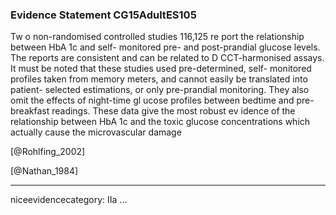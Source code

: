 ### Evidence Statement CG15AdultES105
Tw o non-randomised controlled studies 116,125 re port the relationship between HbA 1c and self- monitored pre- and post-prandial glucose levels. The reports are consistent and can be related to D CCT-harmonised assays. It must be noted that these studies used pre-determined, self- monitored profiles taken from memory meters, and cannot easily be translated into patient- selected estimations, or only pre-prandial monitoring. They also omit the effects of night-time gl ucose profiles between bedtime and pre-breakfast readings. These data give the most robust ev idence of the relationship between HbA 1c and the toxic glucose concentrations which actually cause the microvascular damage

[@Rohlfing_2002]

[@Nathan_1984]

---
niceevidencecategory: IIa
...


